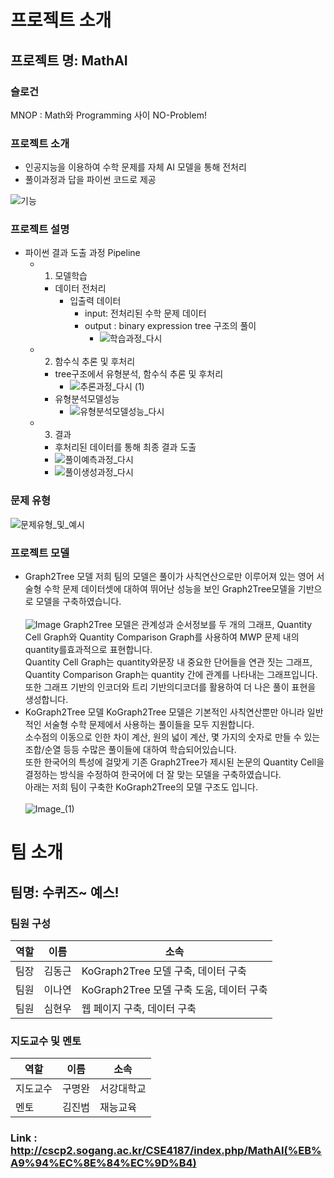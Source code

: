 # 프로젝트 소개

## 프로젝트 명: MathAI

### 슬로건
MNOP : Math와 Programming 사이 NO-Problem!

### 프로젝트 소개
- 인공지능을 이용하여 수학 문제를 자체 AI 모델을 통해 전처리
- 풀이과정과 답을 파이썬 코드로 제공

![기능](https://github.com/hwbest403/Portfolio/assets/81586177/7d882e14-1da5-4701-8340-7d15b9ea0213)

### 프로젝트 설명
- 파이썬 결과 도출 과정 Pipeline
  - 1) 모델학습
    - 데이터 전처리
      - 입출력 데이터
        - input: 전처리된 수학 문제 데이터
        - output : binary expression tree 구조의 풀이
          - ![학습과정_다시](https://github.com/hwbest403/Portfolio/assets/81586177/76037b51-9c87-4799-8666-d275d1d238f0)
  - 2) 함수식 추론 및 후처리
    - tree구조에서 유형분석, 함수식 추론 및 후처리
      - ![추론과정_다시 (1)](https://github.com/hwbest403/Portfolio/assets/81586177/6420be10-b395-4f8c-8715-58d50a10025c)
    - 유형분석모델성능
      - ![유형분석모델성능_다시](https://github.com/hwbest403/Portfolio/assets/81586177/514908c5-298f-4894-a7e0-9cd3c2f7bcec)
  - 3) 결과
    - 후처리된 데이터를 통해 최종 결과 도출
    - ![풀이예측과정_다시](https://github.com/hwbest403/Portfolio/assets/81586177/602ca663-5593-4da3-bb47-39b89fb8b969)
    - ![풀이생성과정_다시](https://github.com/hwbest403/Portfolio/assets/81586177/b90cc135-3aa1-4610-8786-d0ddb44d8583)
   
### 문제 유형

![문제유형_및_예시](https://github.com/hwbest403/Portfolio/assets/81586177/235cd5b3-9dea-4602-a777-b22f01a4057a)

### 프로젝트 모델
- Graph2Tree 모델
  저희 팀의 모델은 풀이가 사칙연산으로만 이루어져 있는 영어 서술형 수학 문제 데이터셋에 대하여 뛰어난 성능을 보인 Graph2Tree모델을 기반으로 모델을 구축하였습니다.<br><br>
  ![Image](https://github.com/hwbest403/Portfolio/assets/81586177/f972c8f2-6e2f-4189-aaa7-a1102b34864f)
  Graph2Tree 모델은 관계성과 순서정보를 두 개의 그래프, Quantity Cell Graph와 Quantity Comparison Graph를 사용하여 MWP 문제 내의 quantity를효과적으로 표현합니다.<br>
  Quantity Cell Graph는 quantity와문장 내 중요한 단어들을 연관 짓는 그래프, 
  Quantity Comparison Graph는 quantity 간에 관계를 나타내는 그래프입니다.<br>
  또한 그래프 기반의 인코더와 트리 기반의디코더를 활용하여 더 나은 풀이 표현을 생성합니다.<br>
- KoGraph2Tree 모델
  KoGraph2Tree 모델은 기본적인 사칙연산뿐만 아니라 일반적인 서술형 수학 문제에서 사용하는 풀이들을 모두 지원합니다.<br>
  소수점의 이동으로 인한 차이 계산, 원의 넓이 계산, 몇 가지의 숫자로 만들 수 있는 조합/순열 등등 수많은 풀이들에 대하여 학습되어있습니다.<br>
  또한 한국어의 특성에 걸맞게 기존 Graph2Tree가 제시된 논문의 Quantity Cell을 결정하는 방식을 수정하여 한국어에 더 잘 맞는 모델을 구축하였습니다.<br>
  아래는 저희 팀이 구축한 KoGraph2Tree의 모델 구조도 입니다.<br><br>
  ![Image_(1)](https://github.com/hwbest403/Portfolio/assets/81586177/56d7efd0-67c6-4435-b20f-8a7f8be65f37)

# 팀 소개
## 팀명: 수퀴즈~ 예스!

### 팀원 구성
| 역할     | 이름    | 소속         |
|---------|---------|--------------|
| 팀장     | 김동근  |   KoGraph2Tree 모델 구축, 데이터 구축        |
| 팀원     | 이나연  |   KoGraph2Tree 모델 구축 도움, 데이터 구축      |
| 팀원     | 심현우  |   웹 페이지 구축, 데이터 구축          |

### 지도교수 및 멘토
| 역할    | 이름   | 소속      |
|--------|--------|-----------|
| 지도교수 | 구명완 | 서강대학교 |
| 멘토    | 김진범  | 재능교육  |

### Link : http://cscp2.sogang.ac.kr/CSE4187/index.php/MathAI(%EB%A9%94%EC%8E%84%EC%9D%B4)
